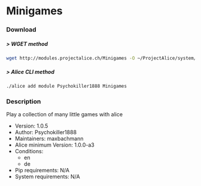 # Minigames

### Download

##### > WGET method
```bash
wget http://modules.projectalice.ch/Minigames -O ~/ProjectAlice/system/moduleInstallTickets/Minigames.install
```

##### > Alice CLI method
```bash
./alice add module Psychokiller1888 Minigames
```

### Description
Play a collection of many little games with alice

- Version: 1.0.5
- Author: Psychokiller1888
- Maintainers: maxbachmann
- Alice minimum Version: 1.0.0-a3
- Conditions:
  - en
  - de
- Pip requirements: N/A
- System requirements: N/A

